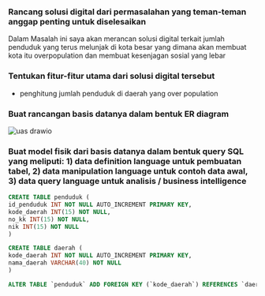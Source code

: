 ### Rancang solusi digital dari permasalahan yang teman-teman anggap penting untuk diselesaikan
Dalam Masalah ini saya akan merancan solusi digital terkait jumlah penduduk yang terus melunjak di kota besar yang dimana akan membuat kota itu overpopulation dan membuat kesenjagan sosial yang lebar

### Tentukan fitur-fitur utama dari solusi digital tersebut 
- penghitung jumlah penduduk di daerah yang over population

### Buat rancangan basis datanya dalam bentuk ER diagram
![uas drawio](https://user-images.githubusercontent.com/100655814/176567424-0ce5845e-1085-4177-8e03-884667227ff4.png)

### Buat model fisik dari basis datanya dalam bentuk query SQL yang meliputi: 1) data definition language untuk pembuatan tabel, 2) data manipulation language untuk contoh data awal, 3) data query language untuk analisis / business intelligence

  ```sql
 CREATE TABLE penduduk (
  id_penduduk INT NOT NULL AUTO_INCREMENT PRIMARY KEY,
  kode_daerah INT(15) NOT NULL,
  no_kk INT(15) NOT NULL,
  nik INT(15) NOT NULL
)

CREATE TABLE daerah (
  kode_daerah INT NOT NULL AUTO_INCREMENT PRIMARY KEY,
  nama_daerah VARCHAR(40) NOT NULL
)

ALTER TABLE `penduduk` ADD FOREIGN KEY (`kode_daerah`) REFERENCES `daerah`(`kode_daerah`) ON DELETE RESTRICT ON UPDATE RESTRICT;
  ```
  
  
